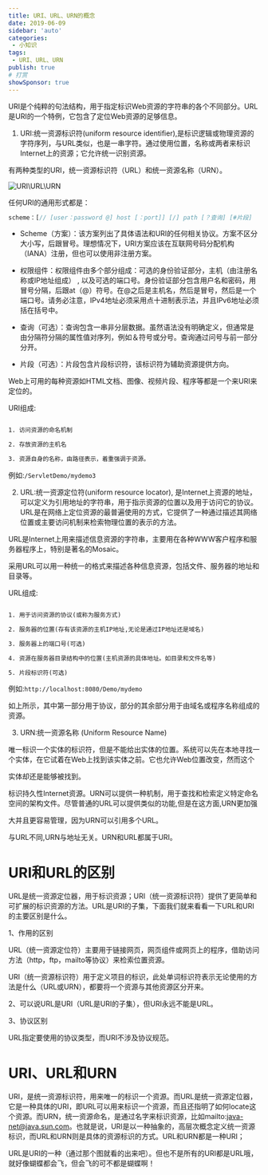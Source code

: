 ```yaml
---
title: URI、URL、URN的概念
date: 2019-06-09
sidebar: 'auto'
categories:
 - 小知识
tags:
 - URI、URL、URN
publish: true
# 打赏
showSponsor: true
---
```


URI是个纯粹的句法结构，用于指定标识Web资源的字符串的各个不同部分。URL是URI的一个特例，它包含了定位Web资源的足够信息。

 1. URI:统一资源标识符(uniform resource identifier),是标识逻辑或物理资源的字符序列，与URL类似，也是一串字符。通过使用位置，名称或两者来标识Internet上的资源；它允许统一识别资源。

有两种类型的URI，统一资源标识符（URL）和统一资源名称（URN）。

<img src="https://s1.ax1x.com/2020/04/20/JQK6vF.jpg" alt="URI\URL\URN">

任何URI的通用形式都是：

```js
scheme：[// [user：password @] host [：port]] [/] path [？查询] [#片段]
```

- Scheme（方案）：该方案列出了具体语法和URI的任何相关协议。方案不区分大小写，后跟冒号。理想情况下，URI方案应该在互联网号码分配机构（IANA）注册，但也可以使用非注册方案。

- 权限组件：权限组件由多个部分组成：可选的身份验证部分，主机（由注册名称或IP地址组成） , 以及可选的端口号。身份验证部分包含用户名和密码，用冒号分隔，后跟at（@）符号。在@之后是主机名，然后是冒号，然后是一个端口号。请务必注意，IPv4地址必须采用点十进制表示法，并且IPv6地址必须括在括号中。

- 查询（可选）：查询包含一串非分层数据。虽然语法没有明确定义，但通常是由分隔符分隔的属性值对序列，例如＆符号或分号。查询通过问号与前一部分分开。

- 片段（可选）：片段包含片段标识符，该标识符为辅助资源提供方向。

Web上可用的每种资源如HTML文档、图像、视频片段、程序等都是一个来URI来定位的。

URI组成:

```html

1. 访问资源的命名机制

2. 存放资源的主机名

3. 资源自身的名称，由路径表示，着重强调于资源。
```

例如:`/ServletDemo/mydemo3`

 2. URL:统一资源定位符(uniform resource locator), 是Internet上资源的地址，可以定义为引用地址的字符串，用于指示资源的位置以及用于访问它的协议。URL是在网络上定位资源的最普遍使用的方式，它提供了一种通过描述其网络位置或主要访问机制来检索物理位置的表示的方法。

URL是Internet上用来描述信息资源的字符串，主要用在各种WWW客户程序和服务器程序上，特别是著名的Mosaic。

采用URL可以用一种统一的格式来描述各种信息资源，包括文件、服务器的地址和目录等。

URL组成:

```html

1. 用于访问资源的协议(或称为服务方式)

2. 服务器的位置(存有该资源的主机IP地址,无论是通过IP地址还是域名)

3. 服务器上的端口号(可选)

4. 资源在服务器目录结构中的位置(主机资源的具体地址。如目录和文件名等)

5. 片段标识符(可选)
```

例如:`http://localhost:8080/Demo/mydemo`

如上所示，其中第一部分用于协议，部分的其余部分用于由域名或程序名称组成的资源。

 3. URN:统一资源名称 (Uniform Resource Name)

唯一标识一个实体的标识符，但是不能给出实体的位置。系统可以先在本地寻找一个实体，在它试着在Web上找到该实体之前。它也允许Web位置改变，然而这个

实体却还是能够被找到。

标识持久性Internet资源。URN可以提供一种机制，用于查找和检索定义特定命名空间的架构文件。尽管普通的URL可以提供类似的功能,但是在这方面,URN更加强

大并且更容易管理，因为URN可以引用多个URL。

与URL不同,URN与地址无关。URN和URL都属于URI。

# URI和URL的区别

URL是统一资源定位器，用于标识资源；URI（统一资源标识符）提供了更简单和可扩展的标识资源的方法。URL是URI的子集，下面我们就来看看一下URL和URI的主要区别是什么。

1、作用的区别

URL（统一资源定位符）主要用于链接网页，网页组件或网页上的程序，借助访问方法（http，ftp，mailto等协议）来检索位置资源。

URI（统一资源标识符）用于定义项目的标识，此处单词标识符表示无论使用的方法是什么（URL或URN），都要将一个资源与其他资源区分开来。

2、可以说URL是URI（URL是URI的子集），但URI永远不能是URL。

3、协议区别

URL指定要使用的协议类型，而URI不涉及协议规范。

# URI、URL和URN

URI，是统一资源标识符，用来唯一的标识一个资源。而URL是统一资源定位器，它是一种具体的URI，即URL可以用来标识一个资源，而且还指明了如何locate这个资源。而URN，统一资源命名，是通过名字来标识资源，比如mailto:java-net@java.sun.com。也就是说，URI是以一种抽象的，高层次概念定义统一资源标识，而URL和URN则是具体的资源标识的方式。URL和URN都是一种URI；

URL是URI的一种（通过那个图就看的出来吧）。但也不是所有的URI都是URL哦，就好像蝴蝶都会飞，但会飞的可不都是蝴蝶啊！
